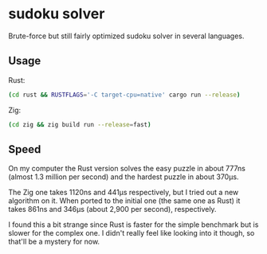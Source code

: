 # sudoku solver

Brute-force but still fairly optimized sudoku solver in several languages.

## Usage

Rust:
```sh
(cd rust && RUSTFLAGS='-C target-cpu=native' cargo run --release)
```

Zig:
```sh
(cd zig && zig build run --release=fast)
```

## Speed

On my computer the Rust version solves the easy puzzle in about 777ns (almost
1.3 million per second) and the hardest puzzle in about 370µs.

The Zig one takes 1120ns and 441µs respectively, but I tried out a new algorithm
on it. When ported to the initial one (the same one as Rust) it takes 861ns and
346µs (about 2,900 per second), respectively.

I found this a bit strange since Rust is faster for the simple benchmark but is
slower for the complex one. I didn't really feel like looking into it though, so
that'll be a mystery for now.

